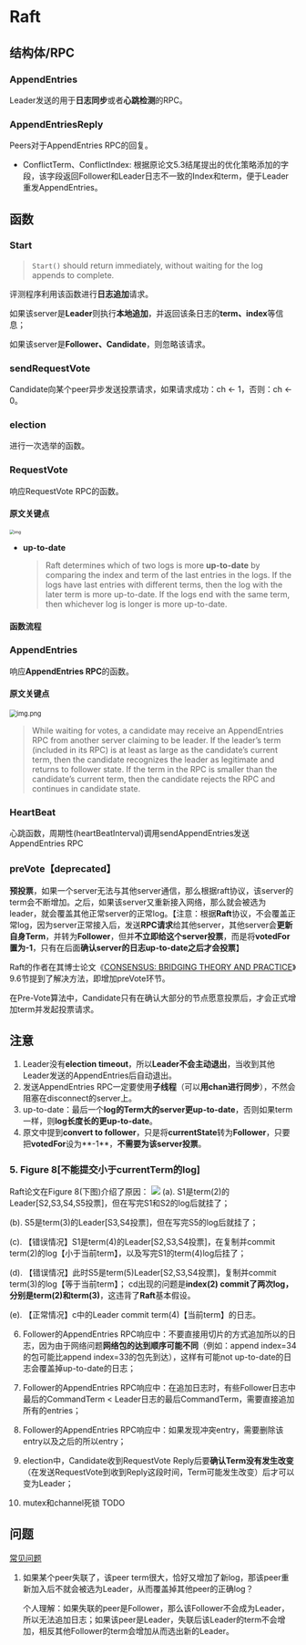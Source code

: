 # Raft

## 结构体/RPC
### AppendEntries
Leader发送的用于**日志同步**或者**心跳检测**的RPC。

### AppendEntriesReply
Peers对于AppendEntries RPC的回复。
* ConflictTerm、ConflictIndex: 根据原论文5.3结尾提出的优化策略添加的字段，该字段返回Follower和Leader日志不一致的Index和term，便于Leader重发AppendEntries。
## 函数

### Start

> `Start()` should return immediately, without waiting for the log appends to complete.

评测程序利用该函数进行**日志追加**请求。

如果该server是**Leader**则执行**本地追加**，并返回该条日志的**term、index**等信息；

如果该server是**Follower、Candidate**，则忽略该请求。



### sendRequestVote
Candidate向某个peer异步发送投票请求，如果请求成功：ch <- 1，否则：ch <- 0。

### election
进行一次选举的函数。



### RequestVote

响应RequestVote RPC的函数。

#### 原文关键点

<img src=".md/RequestVote.png" alt="img" style="zoom:50%;" />

* **up-to-date**

    > Raft determines which of two logs is more **up-to-date** by comparing the index and term of the last entries in the logs. If the logs have last entries with different terms, then the log with the later term is more up-to-date. If the logs end with the same term, then whichever log is longer is more up-to-date.



#### 函数流程





### AppendEntries
响应**AppendEntries RPC**的函数。

#### 原文关键点

<img src=".md/AppendEntries.png" alt="img.png" style="zoom:80%;" />

> While waiting for votes, a candidate may receive an AppendEntries RPC from another server claiming to be leader. If the leader’s term (included in its RPC) is at least as large as the candidate’s current term, then the candidate recognizes the leader as legitimate and returns to follower state. If the term in the RPC is smaller than the candidate’s current term, then the candidate rejects the RPC and continues in candidate state.


### HeartBeat
心跳函数，周期性(heartBeatInterval)调用sendAppendEntries发送AppendEntries RPC



### preVote【**deprecated**】
**预投票**，如果一个server无法与其他server通信，那么根据raft协议，该server的term会不断增加。之后，如果该server又重新接入网络，那么就会被选为leader，就会覆盖其他正常server的正常log。【注意：根据**Raft**协议，不会覆盖正常log，因为server正常接入后，发送**RPC请求**给其他server，其他server会**更新自身Term**，并转为**Follower**，但并**不立即给这个server投票**，而是将**votedFor置为-1**，只有在后面**确认server的日志up-to-date之后才会投票**】

Raft的作者在其博士论文《[CONSENSUS: BRIDGING THEORY AND PRACTICE](http://files.catwell.info/misc/mirror/2014-ongaro-raft-phd.pdf)》9.6节提到了解决方法，即增加preVote环节。

在Pre-Vote算法中，Candidate只有在确认大部分的节点愿意投票后，才会正式增加term并发起投票请求。






## 注意
1. Leader没有**election timeout**，所以**Leader不会主动退出**，当收到其他Leader发送的AppendEntries后自动退出。
2. 发送AppendEntries RPC一定要使用**子线程**（可以**用chan进行同步**），不然会阻塞在disconnect的server上。
3. up-to-date：最后一个**log的Term大的server更up-to-date**，否则如果term一样，则**log长度长的更up-to-date**。
4. 原文中提到**convert to follower**，只是将**currentState**转为**Follower**，只要把**votedFor**设为**-1**，**不需要为该server投票**。

### 5. Figure 8[不能提交小于currentTerm的log]
Raft论文在Figure 8(下图)介绍了原因：
![](./.md/Figure%208.png)
(a). S1是term(2)的Leader[S2,S3,S4,S5投票]，但在写完S1和S2的log后就挂了；

(b). S5是term(3)的Leader[S3,S4投票]，但在写完S5的log后就挂了；

(c). 【错误情况】S1是term(4)的Leader[S2,S3,S4投票]，在复制并commit term(2)的log【小于当前term】，以及写完S1的term(4)log后挂了；

(d). 【错误情况】此时S5是term(5)Leader[S2,S3,S4投票]，复制并commit term(3)的log【等于当前term】；
cd出现的问题是**index(2) commit了两次log，分别是term(2)和term(3)**，这违背了**Raft**基本假设。

(e). 【正常情况】c中的Leader commit term(4)【当前term】的日志。

6. Follower的AppendEntries RPC响应中：不要直接用切片的方式追加所以的日志，因为由于网络问题**网络包的达到顺序可能不同**（例如：append index=34的包可能比append index=33的包先到达），这样有可能not up-to-date的日志会覆盖掉up-to-date的日志；

7. Follower的AppendEntries RPC响应中：在追加日志时，有些Follower日志中最后的CommandTerm < Leader日志的最后CommandTerm，需要直接追加所有的entries；

8. Follower的AppendEntries RPC响应中：如果发现冲突entry，需要删除该entry以及之后的所以entry；

9. election中，Candidate收到RequestVote Reply后要**确认Term没有发生改变**（在发送RequestVote到收到Reply这段时间，Term可能发生改变）后才可以变为Leader；

10. mutex和channel死锁 TODO
## 问题
[常见问题](https://thesquareplanet.com/blog/students-guide-to-raft/)
1. 如果某个peer失联了，该peer term很大，恰好又增加了新log，那该peer重新加入后不就会被选为Leader，从而覆盖掉其他peer的正确log？

   个人理解：如果失联的peer是Follower，那么该Follower不会成为Leader，所以无法追加日志；如果该peer是Leader，失联后该Leader的term不会增加，相反其他Follower的term会增加从而选出新的Leader。
